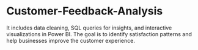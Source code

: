 # Customer-Feedback-Analysis
It includes data cleaning, SQL queries for insights, and interactive visualizations in Power BI. The goal is to identify satisfaction patterns and help businesses improve the customer experience.
